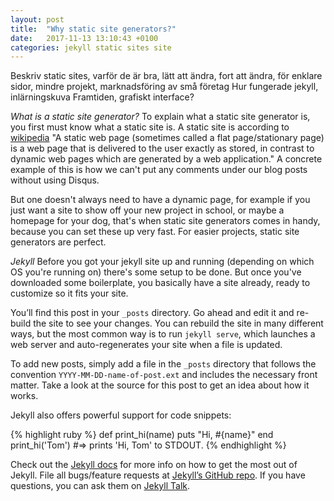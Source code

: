 ```yaml
---
layout: post
title:  "Why static site generators?"
date:   2017-11-13 13:10:43 +0100
categories: jekyll static sites site
---
```

Beskriv static sites, varför de är bra, lätt att ändra, fort att ändra, för enklare sidor, mindre projekt, marknadsföring av små företag
Hur fungerade jekyll, inlärningskuva
Framtiden, grafiskt interface?

*What is a static site generator?*
To explain what a static site generator is, you first must know what a static site is. A static site is according to [wikipedia](https://en.wikipedia.org/wiki/Static_web_page) "A static web page (sometimes called a flat page/stationary page) is a web page that is delivered to the user exactly as stored, in contrast to dynamic web pages which are generated by a web application." A concrete example of this is how we can't put any comments under our blog posts without using Disqus.

But one doesn't always need to have a dynamic page, for example if you just want a site to show off your new project in school, or maybe a homepage for your dog, that's when static site generators comes in handy, because you can set these up very fast. For easier projects, static site generators are perfect.

*Jekyll*
Before you got your jekyll site up and running (depending on which OS you're running on) there's some setup to be done. But once you've downloaded some boilerplate, you basically have a site already, ready to customize so it fits your site.


You’ll find this post in your `_posts` directory. Go ahead and edit it and re-build the site to see your changes. You can rebuild the site in many different ways, but the most common way is to run `jekyll serve`, which launches a web server and auto-regenerates your site when a file is updated.

To add new posts, simply add a file in the `_posts` directory that follows the convention `YYYY-MM-DD-name-of-post.ext` and includes the necessary front matter. Take a look at the source for this post to get an idea about how it works.

Jekyll also offers powerful support for code snippets:

{% highlight ruby %}
def print_hi(name)
  puts "Hi, #{name}"
end
print_hi('Tom')
#=> prints 'Hi, Tom' to STDOUT.
{% endhighlight %}

Check out the [Jekyll docs][jekyll-docs] for more info on how to get the most out of Jekyll. File all bugs/feature requests at [Jekyll’s GitHub repo][jekyll-gh]. If you have questions, you can ask them on [Jekyll Talk][jekyll-talk].

[jekyll-docs]: https://jekyllrb.com/docs/home
[jekyll-gh]:   https://github.com/jekyll/jekyll
[jekyll-talk]: https://talk.jekyllrb.com/

